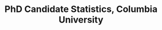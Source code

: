 ---
name: Adji Bousso Dieng
title: PhD Candidate Statistics, Columbia University
modal-id: 1
img: Adji.jpg      
alt: Picture of Adji Dieng
topic: Recent Advances in Deep Generative Modeling
bio: Adji Bousso Dieng is a PhD candidate in the Statistics Department at Columbia University. She is jointly advised by David Blei and John Paisley. Her research focuses on combining probabilistic graphical modeling and deep learning to design models that are flexible and expressive enough to capture meaningful representations of high dimensional structured data such as text. She also works on developing inference methods for learning effectively with these models. Prior to joining Columbia, Adji worked as a Junior Professional Associate at the World Bank. She did her undergraduate training in France where she attended Lycee Henri IV and Telecom ParisTech--France's Grandes Ecoles system. Adji holds a Diplome d'Ingenieur from Telecom ParisTech and spent the third year of Telecom ParisTech's curriculum at Cornell University where she earned a Master in Statistics. 
website: https://scholar.google.com/citations?user=ZCniP_MAAAAJ&hl=en
tags: keynote-iclr2019
featuredOrder: 3
---